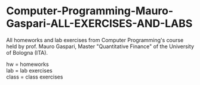 # Computer-Programming-Mauro-Gaspari-ALL-EXERCISES-AND-LABS
All homeworks and lab exercises from Computer Programming's course held by prof. Mauro Gaspari, Master "Quantitative Finance" of the University of Bologna (ITA). 

hw = homeworks  
lab = lab exercises  
class = class exercises  
